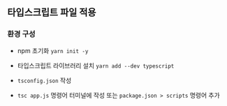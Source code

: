 ## 타입스크립트 파일 적용

### 환경 구성

- npm 초기화 `yarn init -y`

- 타입스크립트 라이브러리 설치 `yarn add --dev typescript`

- `tsconfig.json` 작성

- `tsc app.js` 명령어 터미널에 작성 또는 `package.json > scripts` 명령어 추가
